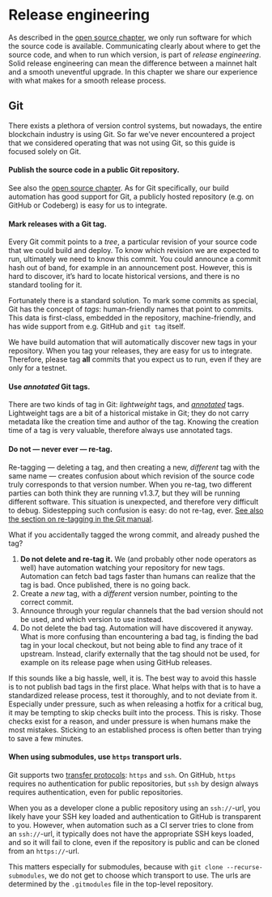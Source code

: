 # Release engineering

As described in the [open source chapter](open-source.md),
we only run software for which the source code is available.
Communicating clearly about where to get the source code,
and when to run which version,
is part of _release engineering_.
Solid release engineering can mean the difference
between a mainnet halt and a smooth uneventful upgrade.
In this chapter we share our experience
with what makes for a smooth release process.

## Git

There exists a plethora of version control systems,
but nowadays,
the entire blockchain industry is using Git.
So far we’ve never encountered a project that we considered operating
that was not using Git,
so this guide is focused solely on Git.

#### Publish the source code in a public Git repository.
See also the [open source chapter](open-source.md).
As for Git specifically,
our build automation has good support for Git,
a publicly hosted repository (e.g. on GitHub or Codeberg)
is easy for us to integrate.

#### Mark releases with a Git tag.

Every Git commit points to a _tree_,
a particular revision of your source code that we could build and deploy.
To know which revision we are expected to run,
ultimately we need to know this commit.
You could announce a commit hash out of band,
for example in an announcement post.
However, this is hard to discover,
it’s hard to locate historical versions,
and there is no standard tooling for it.

Fortunately there is a standard solution.
To mark some commits as special,
Git has the concept of _tags_:
human-friendly names that point to commits.
This data is first-class,
embedded in the repository,
machine-friendly,
and has wide support from e.g. GitHub and `git tag` itself.

We have build automation that will automatically discover new tags in your repository.
When you tag your releases,
they are easy for us to integrate.
Therefore, please tag **all** commits that you expect us to run,
even if they are only for a testnet.

#### Use _annotated_ Git tags.

There are two kinds of tag in Git:
_lightweight_ tags,
and [_annotated_][annotated] tags.
Lightweight tags are a bit of a historical mistake in Git;
they do not carry metadata like the creation time and author of the tag.
Knowing the creation time of a tag is very valuable,
therefore always use annotated tags.

[annotated]: https://git-scm.com/docs/git-tag#Documentation/git-tag.txt---annotate

#### Do not — never ever — re-tag.

Re-tagging
— deleting a tag, and then creating a new, _different_ tag with the same name —
creates confusion about which revision of the source code
truly corresponds to that version number.
When you re-tag,
two different parties can both think they are running v1.3.7,
but they will be running different software.
This situation is unexpected, and therefore very difficult to debug.
Sidestepping such confusion is easy:
do not re-tag, ever.
[See also the section on re-tagging in the Git manual][retag].

What if you accidentally tagged the wrong commit, and already pushed the tag?

1. **Do not delete and re-tag it.**
   We (and probably other node operators as well) have automation
   watching your repository for new tags.
   Automation can fetch bad tags faster than humans can realize that the tag is bad.
   Once published, there is no going back.
2. Create a _new_ tag, with a _different_ version number, pointing to the correct commit.
3. Announce through your regular channels that the bad version should not be used,
   and which version to use instead.
4. Do not delete the bad tag.
   Automation will have discovered it anyway.
   What is more confusing than encountering a bad tag,
   is finding the bad tag in your local checkout,
   but not being able to find any trace of it upstream.
   Instead, clarify externally that the tag should not be used,
   for example on its release page when using GitHub releases.

If this sounds like a big hassle, well, it is.
The best way to avoid this hassle is to not publish bad tags in the first place.
What helps with that is to have a standardized release process,
test it thoroughly,
and to not deviate from it.
Especially under pressure,
such as when releasing a hotfix for a critical bug,
it may be tempting to skip checks built into the process.
This is risky.
Those checks exist for a reason,
and under pressure is when humans make the most mistakes.
Sticking to an established process is often better
than trying to save a few minutes.

[retag]: https://git-scm.com/docs/git-tag#_on_re_tagging

#### When using submodules, use `https` transport urls.
Git supports two [transfer protocols][git-transfer]: `https` and `ssh`.
On GitHub, `https` requires no authentication for public repositories,
but `ssh` by design always requires authentication,
even for public repositories.

When you as a developer clone a public repository using an `ssh://`-url,
you likely have your SSH key loaded and authentication to GitHub is transparent to you.
However, when automation such as a CI server tries to clone from an `ssh://`-url,
it typically does not have the appropriate SSH keys loaded,
and so it will fail to clone,
even if the repository is public and can be cloned from an `https://`-url.

This matters especially for submodules,
because with `git clone --recurse-submodules`,
we do not get to choose which transport to use.
The urls are determined by the `.gitmodules` file in the top-level repository.

[git-transfer]: https://git-scm.com/book/en/v2/Git-Internals-Transfer-Protocols
